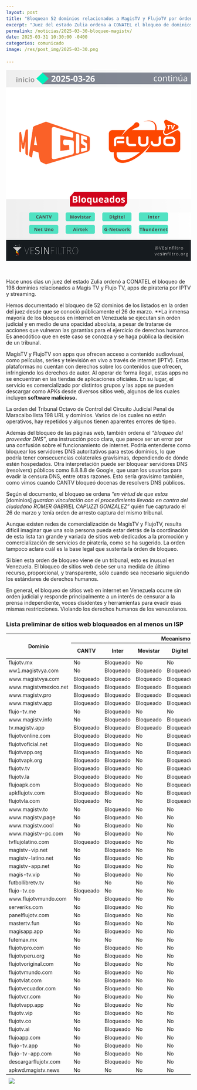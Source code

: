 ```yaml
---
layout: post
title: "Bloquean 52 dominios relacionados a MagisTV y FlujoTV por órden judicial"
excerpt: "Juez del estado Zulia ordena a CONATEL el bloqueo de dominios relacionados a Magis TV y Flujo TV, apps de piratería por IPTV y streaming. VE sin Filtro registró un total de 52 de estos dominios con bloqueos activos."
permalink: /noticias/2025-03-30-bloqueo-magistv/
date: 2025-03-31 10:30:00 -0400
categories: comunicado
image: /res/post_img/2025-03-30.png

---
```

<p class="cover"><img class="" src="/res/post_img/2025-03-30.png"></p>

<br>

Hace unos días un juez del estado Zulia ordenó a CONATEL el bloqueo de 198 dominios relacionados a Magis TV y Flujo TV, apps de piratería por IPTV y streaming.

Hemos documentado el bloqueo de 52 dominios de los listados en la orden del juez desde que se conoció públicamente el 26 de marzo. **La inmensa mayoría de los bloqueos en internet en Venezuela se ejecutan sin orden judicial y en medio de una opacidad absoluta, a pesar de tratarse de acciones que vulneran las garantías para el ejercicio de derechos humanos. Es anecdótico que en este caso se conozca y se haga pública la decisión de un tribunal. 

MagisTV y FlujoTV son apps que ofrecen acceso a contenido audiovisual, como películas, series y televisión en vivo a través de internet (IPTV). Estas plataformas no cuentan con derechos sobre los contenidos que ofrecen, infringiendo los derechos de autor. Al operar de forma ilegal, estas apps no se encuentran en las tiendas de aplicaciones oficiales. En su lugar, el servicio es comercializado por distintos grupos y las apps se pueden descargar como APKs desde diversos sitios web, algunos de los cuales incluyen **software malicioso.**

La orden del Tribunal Octavo de Control del Circuito Judicial Penal de Maracaibo lista 198 URL y dominios. Varios de los cuales no están operativos, hay repetidos y algunos tienen aparentes errores de tipeo. 

Además del bloqueo de las páginas web, también ordena el *“bloqueo del proveedor DNS”*, una instrucción poco clara, que parece ser un error por una confusión sobre el funcionamiento de internet. Podría entenderse como bloquear los servidores DNS autoritativos para estos dominios, lo que podría tener consecuencias colaterales gravísimas, dependiendo de dónde estén hospedados. Otra interpretación puede ser bloquear servidores DNS (resolvers) públicos como 8.8.8.8 de Google, que usan los usuarios para evadir la censura DNS, entre otras razones. Esto sería gravísimo también, como vimos cuando CANTV bloqueó docenas de resolvers DNS públicos.


Según el documento, el bloqueo se ordena *“en virtud de que estos* [dominios] *guardan vinculación con el procedimiento llevado en contra del ciudadano ROMER GABRIEL CAPUZZI GONZALEZ”* quién fue capturado el 26 de marzo y tenía orden de arresto captura del mismo tribunal. 

Aunque existen redes de comercialización de MagisTV y FlujoTV, resulta difícil imaginar que una sola persona pueda estar detrás de la coordinación de esta lista tan grande y variada de sitios web dedicados a la promoción y comercialización de servicios de piratería, como se ha sugerido. La orden tampoco aclara cuál es la base legal que sustenta la órden de bloqueo.

Si bien esta orden de bloqueo viene de un tribunal, esto es inusual en Venezuela. El bloqueo de sitios web debe ser una medida de último recurso, proporcional, y transparente, sólo cuando sea necesario siguiendo los estándares de derechos humanos.

En general, el bloqueo de sitios web en internet en Venezuela ocurre sin orden judicial y responde principalmente a un interés de censurar a la prensa independiente, voces disidentes y herramientas para evadir esas mismas restricciones. Violando los derechos humanos de los venezolanos.

### Lista preliminar de sitios web bloqueados en al menos un ISP

<div class="table-responsive">
<table class="blocklist">
    <thead>
        <tr>
        <th rowspan="2"><strong>Dominio</strong></th>
        <th colspan="8"><strong>Mecanismo de Bloqueo por ISP</strong></th>
        </tr>
        <tr>
        <th><strong>CANTV</strong></th>
        <th><strong>Inter</strong></th>
        <th><strong>Movistar</strong></th>
        <th><strong>Digitel</strong></th>
        <th><strong>NetUno</strong></th>
        <th><strong>AirTek</strong></th>
        <th><strong>G-Network</strong></th>
        <th><strong>Thundernet</strong></th>
        </tr>
    </thead>
    <tbody>
        <tr>
            <td>flujotv.mx</td>
            <td class="accesible">No</td>
            <td class="block">Bloqueado</td>
            <td class="accesible">No</td>
            <td class="accesible">No</td>
            <td class="accesible">No</td>
            <td class="accesible">No</td>
            <td class="accesible">No</td>
            <td class="accesible">No</td>
        </tr>
        <tr>
            <td>ww1.magistvya.com</td>
            <td class="accesible">No</td>
            <td class="block">Bloqueado</td>
            <td class="block">Bloqueado</td>
            <td class="block">Bloqueado</td>
            <td class="block">Bloqueado</td>
            <td class="block">Bloqueado</td>
            <td class="accesible">No</td>
            <td class="accesible">No</td>
        </tr>
        <tr>
            <td>www.magistvya.com</td>
            <td class="block">Bloqueado</td>
            <td class="block">Bloqueado</td>
            <td class="block">Bloqueado</td>
            <td class="block">Bloqueado</td>
            <td class="block">Bloqueado</td>
            <td class="accesible">No</td>
            <td class="block">Bloqueado</td>
            <td class="accesible">No</td>
        </tr>
        <tr>
            <td>www.magistvmexico.net</td>
            <td class="block">Bloqueado</td>
            <td class="block">Bloqueado</td>
            <td class="block">Bloqueado</td>
            <td class="block">Bloqueado</td>
            <td class="block">Bloqueado</td>
            <td class="block">Bloqueado</td>
            <td class="block">Bloqueado</td>
            <td class="block">Bloqueado</td>
        </tr>
        <tr>
            <td>www.magistv.pro</td>
            <td class="block">Bloqueado</td>
            <td class="block">Bloqueado</td>
            <td class="block">Bloqueado</td>
            <td class="block">Bloqueado</td>
            <td class="block">Bloqueado</td>
            <td class="accesible">No</td>
            <td class="block">Bloqueado</td>
            <td class="block">Bloqueado</td>
        </tr>
        <tr>
            <td>www.magistv.app</td>
            <td class="block">Bloqueado</td>
            <td class="block">Bloqueado</td>
            <td class="block">Bloqueado</td>
            <td class="block">Bloqueado</td>
            <td class="block">Bloqueado</td>
            <td class="block">Bloqueado</td>
            <td class="block">Bloqueado</td>
            <td class="block">Bloqueado</td>
        </tr>
        <tr>
            <td>flujo-tv.me</td>
            <td class="accesible">No</td>
            <td class="block">Bloqueado</td>
            <td class="accesible">No</td>
            <td class="accesible">No</td>
            <td class="accesible">No</td>
            <td class="accesible">No</td>
            <td class="accesible">No</td>
            <td class="accesible">No</td>
        </tr>
        <tr>
            <td>www.magistv.info</td>
            <td class="accesible">No</td>
            <td class="block">Bloqueado</td>
            <td class="block">Bloqueado</td>
            <td class="block">Bloqueado</td>
            <td class="block">Bloqueado</td>
            <td class="block">Bloqueado</td>
            <td class="block">Bloqueado</td>
            <td class="block">Bloqueado</td>
        </tr>
        <tr>
            <td>tv.magistv.app</td>
            <td class="block">Bloqueado</td>
            <td class="block">Bloqueado</td>
            <td class="block">Bloqueado</td>
            <td class="block">Bloqueado</td>
            <td class="block">Bloqueado</td>
            <td class="block">Bloqueado</td>
            <td class="accesible">No</td>
            <td class="block">Bloqueado</td>
        </tr>
        <tr>
            <td>flujotvonline.com</td>
            <td class="block">Bloqueado</td>
            <td class="block">Bloqueado</td>
            <td class="accesible">No</td>
            <td class="block">Bloqueado</td>
            <td class="accesible">No</td>
            <td class="accesible">No</td>
            <td class="block">Bloqueado</td>
            <td class="block">Bloqueado</td>
        </tr>
        <tr>
            <td>flujotvoficial.net</td>
            <td class="block">Bloqueado</td>
            <td class="block">Bloqueado</td>
            <td class="accesible">No</td>
            <td class="block">Bloqueado</td>
            <td class="accesible">No</td>
            <td class="accesible">No</td>
            <td class="block">Bloqueado</td>
            <td class="block">Bloqueado</td>
        </tr>
        <tr>
            <td>flujotvapp.org</td>
            <td class="block">Bloqueado</td>
            <td class="block">Bloqueado</td>
            <td class="accesible">No</td>
            <td class="block">Bloqueado</td>
            <td class="accesible">No</td>
            <td class="accesible">No</td>
            <td class="block">Bloqueado</td>
            <td class="block">Bloqueado</td>
        </tr>
        <tr>
            <td>flujotvapk.org</td>
            <td class="block">Bloqueado</td>
            <td class="block">Bloqueado</td>
            <td class="accesible">No</td>
            <td class="block">Bloqueado</td>
            <td class="accesible">No</td>
            <td class="accesible">No</td>
            <td class="block">Bloqueado</td>
            <td class="block">Bloqueado</td>
        </tr>
        <tr>
            <td>flujotv.tv</td>
            <td class="block">Bloqueado</td>
            <td class="block">Bloqueado</td>
            <td class="accesible">No</td>
            <td class="block">Bloqueado</td>
            <td class="accesible">No</td>
            <td class="accesible">No</td>
            <td class="block">Bloqueado</td>
            <td class="block">Bloqueado</td>
        </tr>
        <tr>
            <td>flujotv.la</td>
            <td class="block">Bloqueado</td>
            <td class="block">Bloqueado</td>
            <td class="accesible">No</td>
            <td class="block">Bloqueado</td>
            <td class="accesible">No</td>
            <td class="accesible">No</td>
            <td class="block">Bloqueado</td>
            <td class="block">Bloqueado</td>
        </tr>
        <tr>
            <td>flujoapk.com</td>
            <td class="block">Bloqueado</td>
            <td class="block">Bloqueado</td>
            <td class="accesible">No</td>
            <td class="block">Bloqueado</td>
            <td class="accesible">No</td>
            <td class="accesible">No</td>
            <td class="block">Bloqueado</td>
            <td class="block">Bloqueado</td>
        </tr>
        <tr>
            <td>apkflujotv.com</td>
            <td class="block">Bloqueado</td>
            <td class="block">Bloqueado</td>
            <td class="accesible">No</td>
            <td class="block">Bloqueado</td>
            <td class="accesible">No</td>
            <td class="accesible">No</td>
            <td class="block">Bloqueado</td>
            <td class="block">Bloqueado</td>
        </tr>
        <tr>
            <td>flujotvla.com</td>
            <td class="block">Bloqueado</td>
            <td class="accesible">No</td>
            <td class="accesible">No</td>
            <td class="block">Bloqueado</td>
            <td class="accesible">No</td>
            <td class="accesible">No</td>
            <td class="block">Bloqueado</td>
            <td class="block">Bloqueado</td>
        </tr>
        <tr>
            <td>www.magistv.to</td>
            <td class="accesible">No</td>
            <td class="block">Bloqueado</td>
            <td class="accesible">No</td>
            <td class="accesible">No</td>
            <td class="block">Bloqueado</td>
            <td class="accesible">No</td>
            <td class="accesible">No</td>
            <td class="accesible">No</td>
        </tr>
        <tr>
            <td>www.magistv.page</td>
            <td class="accesible">No</td>
            <td class="block">Bloqueado</td>
            <td class="accesible">No</td>
            <td class="accesible">No</td>
            <td class="block">Bloqueado</td>
            <td class="accesible">No</td>
            <td class="accesible">No</td>
            <td class="accesible">No</td>
        </tr>
        <tr>
            <td>www.magistv.cool</td>
            <td class="accesible">No</td>
            <td class="block">Bloqueado</td>
            <td class="accesible">No</td>
            <td class="accesible">No</td>
            <td class="block">Bloqueado</td>
            <td class="accesible">No</td>
            <td class="accesible">No</td>
            <td class="accesible">No</td>
        </tr>
        <tr>
            <td>www.magistv-pc.com</td>
            <td class="accesible">No</td>
            <td class="block">Bloqueado</td>
            <td class="accesible">No</td>
            <td class="accesible">No</td>
            <td class="block">Bloqueado</td>
            <td class="accesible">No</td>
            <td class="accesible">No</td>
            <td class="accesible">No</td>
        </tr>
        <tr>
            <td>tvflujolatino.com</td>
            <td class="block">Bloqueado</td>
            <td class="block">Bloqueado</td>
            <td class="accesible">No</td>
            <td class="accesible">No</td>
            <td class="accesible">No</td>
            <td class="accesible">No</td>
            <td class="accesible">No</td>
            <td class="accesible">No</td>
        </tr>
        <tr>
            <td>magistv-vip.net</td>
            <td class="accesible">No</td>
            <td class="block">Bloqueado</td>
            <td class="accesible">No</td>
            <td class="accesible">No</td>
            <td class="block">Bloqueado</td>
            <td class="accesible">No</td>
            <td class="accesible">No</td>
            <td class="accesible">No</td>
        </tr>
        <tr>
            <td>magistv-latino.net</td>
            <td class="accesible">No</td>
            <td class="block">Bloqueado</td>
            <td class="accesible">No</td>
            <td class="accesible">No</td>
            <td class="block">Bloqueado</td>
            <td class="accesible">No</td>
            <td class="accesible">No</td>
            <td class="accesible">No</td>
        </tr>
        <tr>
            <td>magistv-app.net</td>
            <td class="accesible">No</td>
            <td class="block">Bloqueado</td>
            <td class="accesible">No</td>
            <td class="accesible">No</td>
            <td class="block">Bloqueado</td>
            <td class="accesible">No</td>
            <td class="accesible">No</td>
            <td class="accesible">No</td>
        </tr>
        <tr>
            <td>magis-tv.vip</td>
            <td class="accesible">No</td>
            <td class="block">Bloqueado</td>
            <td class="accesible">No</td>
            <td class="accesible">No</td>
            <td class="block">Bloqueado</td>
            <td class="accesible">No</td>
            <td class="accesible">No</td>
            <td class="accesible">No</td>
        </tr>
        <tr>
            <td>futbollibretv.tv</td>
            <td class="accesible">No</td>
            <td class="accesible">No</td>
            <td class="accesible">No</td>
            <td class="accesible">No</td>
            <td class="block">Bloqueado</td>
            <td class="accesible">No</td>
            <td class="block">Bloqueado</td>
            <td class="accesible">No</td>
        </tr>
        <tr>
            <td>flujo-tv.co</td>
            <td class="block">Bloqueado</td>
            <td class="accesible">No</td>
            <td class="accesible">No</td>
            <td class="accesible">No</td>
            <td class="accesible">No</td>
            <td class="accesible">No</td>
            <td class="accesible">No</td>
            <td class="block">Bloqueado</td>
        </tr>
        <tr>
            <td>www.flujotvmundo.com</td>
            <td class="accesible">No</td>
            <td class="block">Bloqueado</td>
            <td class="accesible">No</td>
            <td class="accesible">No</td>
            <td class="accesible">No</td>
            <td class="accesible">No</td>
            <td class="accesible">No</td>
            <td class="accesible">No</td>
        </tr>
        <tr>
            <td>serveriks.com</td>
            <td class="accesible">No</td>
            <td class="block">Bloqueado</td>
            <td class="accesible">No</td>
            <td class="accesible">No</td>
            <td class="accesible">No</td>
            <td class="accesible">No</td>
            <td class="accesible">No</td>
            <td class="accesible">No</td>
        </tr>
        <tr>
            <td>panelflujotv.com</td>
            <td class="accesible">No</td>
            <td class="block">Bloqueado</td>
            <td class="accesible">No</td>
            <td class="accesible">No</td>
            <td class="accesible">No</td>
            <td class="accesible">No</td>
            <td class="accesible">No</td>
            <td class="accesible">No</td>
        </tr>
        <tr>
            <td>mastertv.fun</td>
            <td class="accesible">No</td>
            <td class="block">Bloqueado</td>
            <td class="accesible">No</td>
            <td class="accesible">No</td>
            <td class="accesible">No</td>
            <td class="accesible">No</td>
            <td class="accesible">No</td>
            <td class="accesible">No</td>
        </tr>
        <tr>
            <td>magisapp.app</td>
            <td class="accesible">No</td>
            <td class="block">Bloqueado</td>
            <td class="accesible">No</td>
            <td class="accesible">No</td>
            <td class="accesible">No</td>
            <td class="accesible">No</td>
            <td class="accesible">No</td>
            <td class="accesible">No</td>
        </tr>
        <tr>
            <td>futemax.mx</td>
            <td class="accesible">No</td>
            <td class="accesible">No</td>
            <td class="accesible">No</td>
            <td class="accesible">No</td>
            <td class="accesible">No</td>
            <td class="accesible">No</td>
            <td class="accesible">No</td>
            <td class="block">Bloqueado</td>
        </tr>
        <tr>
            <td>flujotvpro.com</td>
            <td class="accesible">No</td>
            <td class="block">Bloqueado</td>
            <td class="accesible">No</td>
            <td class="accesible">No</td>
            <td class="accesible">No</td>
            <td class="accesible">No</td>
            <td class="accesible">No</td>
            <td class="accesible">No</td>
        </tr>
        <tr>
            <td>flujotvperu.org</td>
            <td class="accesible">No</td>
            <td class="block">Bloqueado</td>
            <td class="accesible">No</td>
            <td class="accesible">No</td>
            <td class="accesible">No</td>
            <td class="accesible">No</td>
            <td class="accesible">No</td>
            <td class="accesible">No</td>
        </tr>
        <tr>
            <td>flujotvoriginal.com</td>
            <td class="accesible">No</td>
            <td class="block">Bloqueado</td>
            <td class="accesible">No</td>
            <td class="accesible">No</td>
            <td class="accesible">No</td>
            <td class="accesible">No</td>
            <td class="accesible">No</td>
            <td class="accesible">No</td>
        </tr>
        <tr>
            <td>flujotvmundo.com</td>
            <td class="accesible">No</td>
            <td class="block">Bloqueado</td>
            <td class="accesible">No</td>
            <td class="accesible">No</td>
            <td class="accesible">No</td>
            <td class="accesible">No</td>
            <td class="accesible">No</td>
            <td class="accesible">No</td>
        </tr>
        <tr>
            <td>flujotvlat.com</td>
            <td class="accesible">No</td>
            <td class="block">Bloqueado</td>
            <td class="accesible">No</td>
            <td class="accesible">No</td>
            <td class="accesible">No</td>
            <td class="accesible">No</td>
            <td class="accesible">No</td>
            <td class="accesible">No</td>
        </tr>
        <tr>
            <td>flujotvecuador.com</td>
            <td class="accesible">No</td>
            <td class="block">Bloqueado</td>
            <td class="accesible">No</td>
            <td class="accesible">No</td>
            <td class="accesible">No</td>
            <td class="accesible">No</td>
            <td class="accesible">No</td>
            <td class="accesible">No</td>
        </tr>
        <tr>
            <td>flujotvcr.com</td>
            <td class="accesible">No</td>
            <td class="block">Bloqueado</td>
            <td class="accesible">No</td>
            <td class="accesible">No</td>
            <td class="accesible">No</td>
            <td class="accesible">No</td>
            <td class="accesible">No</td>
            <td class="accesible">No</td>
        </tr>
        <tr>
            <td>flujotvapp.app</td>
            <td class="accesible">No</td>
            <td class="block">Bloqueado</td>
            <td class="accesible">No</td>
            <td class="accesible">No</td>
            <td class="accesible">No</td>
            <td class="accesible">No</td>
            <td class="accesible">No</td>
            <td class="accesible">No</td>
        </tr>
        <tr>
            <td>flujotv.vip</td>
            <td class="accesible">No</td>
            <td class="block">Bloqueado</td>
            <td class="accesible">No</td>
            <td class="accesible">No</td>
            <td class="accesible">No</td>
            <td class="accesible">No</td>
            <td class="accesible">No</td>
            <td class="accesible">No</td>
        </tr>
        <tr>
            <td>flujotv.co</td>
            <td class="accesible">No</td>
            <td class="block">Bloqueado</td>
            <td class="accesible">No</td>
            <td class="accesible">No</td>
            <td class="accesible">No</td>
            <td class="accesible">No</td>
            <td class="accesible">No</td>
            <td class="accesible">No</td>
        </tr>
        <tr>
            <td>flujotv.ai</td>
            <td class="accesible">No</td>
            <td class="block">Bloqueado</td>
            <td class="accesible">No</td>
            <td class="accesible">No</td>
            <td class="accesible">No</td>
            <td class="accesible">No</td>
            <td class="accesible">No</td>
            <td class="accesible">No</td>
        </tr>
        <tr>
            <td>flujoapp.com</td>
            <td class="accesible">No</td>
            <td class="block">Bloqueado</td>
            <td class="accesible">No</td>
            <td class="accesible">No</td>
            <td class="accesible">No</td>
            <td class="accesible">No</td>
            <td class="accesible">No</td>
            <td class="accesible">No</td>
        </tr>
        <tr>
            <td>flujo-tv.app</td>
            <td class="accesible">No</td>
            <td class="block">Bloqueado</td>
            <td class="accesible">No</td>
            <td class="accesible">No</td>
            <td class="accesible">No</td>
            <td class="accesible">No</td>
            <td class="accesible">No</td>
            <td class="accesible">No</td>
        </tr>
        <tr>
            <td>flujo-tv-app.com</td>
            <td class="accesible">No</td>
            <td class="block">Bloqueado</td>
            <td class="accesible">No</td>
            <td class="accesible">No</td>
            <td class="accesible">No</td>
            <td class="accesible">No</td>
            <td class="accesible">No</td>
            <td class="accesible">No</td>
        </tr>
        <tr>
            <td>descargarflujotv.com</td>
            <td class="accesible">No</td>
            <td class="block">Bloqueado</td>
            <td class="accesible">No</td>
            <td class="accesible">No</td>
            <td class="accesible">No</td>
            <td class="accesible">No</td>
            <td class="accesible">No</td>
            <td class="accesible">No</td>
        </tr>
        <tr>
            <td>apkwd.magistv.news</td>
            <td class="accesible">No</td>
            <td class="accesible">No</td>
            <td class="accesible">No</td>
            <td class="accesible">No</td>
            <td class="block">Bloqueado</td>
            <td class="accesible">No</td>
            <td class="accesible">No</td>
            <td class="accesible">No</td>
        </tr>
    </tbody>
    <tfoot>
      <tr>
        <td colspan="2"><img src="/res/VeSinFiltro-long.svg" /></td>
        <td></td>
        <td></td>
        <td></td>
        <td></td>
        <td></td>
        <td></td>
        <td class="social">@VEsinFiltro<br> vesinfiltro.com</td>
        </tr>
    </tfoot>
</table>
</div>
